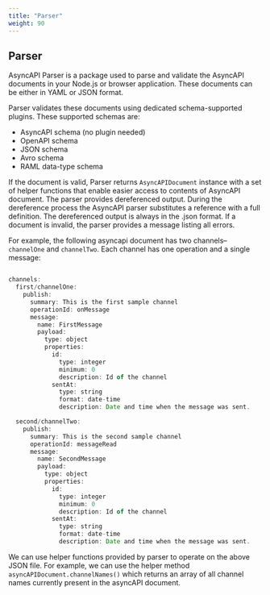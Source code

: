 ```yaml
---
title: "Parser"
weight: 90
---
```


## Parser

AsyncAPI Parser is a package used to parse and validate the AsyncAPI documents in your Node.js or browser application. These documents can be either in YAML or JSON format.

Parser validates these documents using dedicated schema-supported plugins. These supported schemas are:

- AsyncAPI schema (no plugin needed)
- OpenAPI schema
- JSON schema
- Avro schema
- RAML data-type schema

If the document is valid, Parser returns `AsyncAPIDocument` instance with a set of helper functions that enable easier access to contents of AsyncAPI document. The parser provides dereferenced output. During the dereference process the AsyncAPI parser substitutes a reference with a full definition. The dereferenced output is always in the .json format. If a document is invalid, the parser provides a message listing all errors. 

For example, the following asyncapi document has two channels–`channelOne` and `channelTwo`. Each channel has one operation and a single message:

```js

channels:
  first/channelOne:
    publish:
      summary: This is the first sample channel
      operationId: onMessage
      message:
        name: FirstMessage
        payload:
          type: object
          properties:
            id:
              type: integer
              minimum: 0
              description: Id of the channel
            sentAt:
              type: string
              format: date-time
              description: Date and time when the message was sent.

  second/channelTwo:
    publish:
      summary: This is the second sample channel
      operationId: messageRead
      message:
        name: SecondMessage
        payload:
          type: object
          properties:
            id:
              type: integer
              minimum: 0
              description: Id of the channel
            sentAt:
              type: string
              format: date-time
              description: Date and time when the message was sent.

```
We can use helper functions provided by parser to operate on the above JSON file. For example, we can use the helper method `asyncAPIDocument.channelNames()` which returns an array of all channel names currently present in the asyncAPI document.




